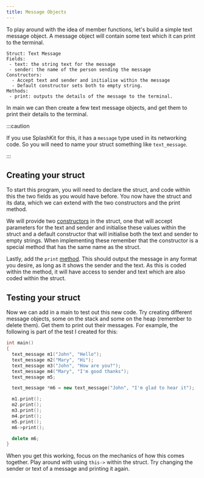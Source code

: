 ```yaml
---
title: Message Objects
---
```


To play around with the idea of member functions, let's build a simple text message object. A message object will contain some text which it can print to the terminal.

```
Struct: Text Message
Fields:
 - text: the string text for the message
 - sender: the name of the person sending the message
Constructors:
  - Accept text and sender and initialise within the message
  - Default constructor sets both to empty string.
Methods:
 - print: outputs the details of the message to the terminal.
```

In main we can then create a few text message objects, and get them to print their details to the terminal.

:::caution

If you use SplashKit for this, it has a `message` type used in its networking code. So you will need to name your struct something like `text_message`.

:::

## Creating your struct

To start this program, you will need to declare the struct, and code within this the two fields as you would have before. You now have the struct and its data, which we can extend with the two constructors and the print method.

We will provide two [constructors](/book/part-2-organised-code/7-member-functions/2-trailside/1-1-constructor) in the struct, one that will accept parameters for the text and sender and initialise these values within the struct and a default constructor that will initialise both the text and sender to empty strings. When implementing these remember that the constructor is a special method that has the same name as the struct.

Lastly, add the `print` [method](/book/part-2-organised-code/7-member-functions/2-trailside/1-2-methods). This should output the message in any format you desire, as long as it shows the sender and the text. As this is coded within the method, it will have access to sender and text which are also coded within the struct.

## Testing your struct

Now we can add in a main to test out this new code. Try creating different message objects, some on the stack and some on the heap (remember to delete them). Get them to print out their messages. For example, the following is part of the test I created for this:

```cpp
int main()
{
  text_message m1("John", "Hello");
  text_message m2("Mary", "Hi");
  text_message m3("John", "How are you?");
  text_message m4("Mary", "I'm good thanks");
  text_message m5;

  text_message *m6 = new text_message("John", "I'm glad to hear it");

  m1.print();
  m2.print();
  m3.print();
  m4.print();
  m5.print();
  m6->print();

  delete m6;
}
```

When you get this working, focus on the mechanics of how this comes together. Play around with using `this->` within the struct. Try changing the sender or text of a message and printing it again.
